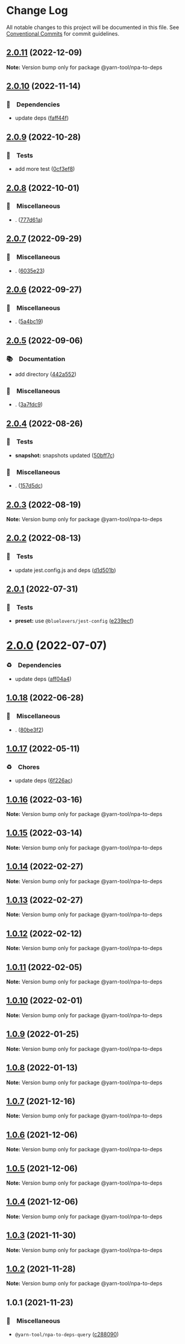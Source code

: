 # Change Log

All notable changes to this project will be documented in this file.
See [Conventional Commits](https://conventionalcommits.org) for commit guidelines.

## [2.0.11](https://github.com/bluelovers/ws-yarn-workspaces/compare/@yarn-tool/npa-to-deps@2.0.10...@yarn-tool/npa-to-deps@2.0.11) (2022-12-09)

**Note:** Version bump only for package @yarn-tool/npa-to-deps





## [2.0.10](https://github.com/bluelovers/ws-yarn-workspaces/compare/@yarn-tool/npa-to-deps@2.0.9...@yarn-tool/npa-to-deps@2.0.10) (2022-11-14)



### 📌　Dependencies

* update deps ([faff44f](https://github.com/bluelovers/ws-yarn-workspaces/commit/faff44f1f5ad5066c747ea8d5d66fa10049c17fe))



## [2.0.9](https://github.com/bluelovers/ws-yarn-workspaces/compare/@yarn-tool/npa-to-deps@2.0.8...@yarn-tool/npa-to-deps@2.0.9) (2022-10-28)



### 🚨　Tests

* add more test ([0cf3ef8](https://github.com/bluelovers/ws-yarn-workspaces/commit/0cf3ef8cdd2c761e11f1d3137ad27765d0fbc008))



## [2.0.8](https://github.com/bluelovers/ws-yarn-workspaces/compare/@yarn-tool/npa-to-deps@2.0.7...@yarn-tool/npa-to-deps@2.0.8) (2022-10-01)



### 🔖　Miscellaneous

* . ([777d61a](https://github.com/bluelovers/ws-yarn-workspaces/commit/777d61af255146b2b1b1f364587c36a0f5bfc00c))



## [2.0.7](https://github.com/bluelovers/ws-yarn-workspaces/compare/@yarn-tool/npa-to-deps@2.0.6...@yarn-tool/npa-to-deps@2.0.7) (2022-09-29)



### 🔖　Miscellaneous

* . ([6035e23](https://github.com/bluelovers/ws-yarn-workspaces/commit/6035e2399f4f5a5f5e5ac56309b6dc37ffe91389))



## [2.0.6](https://github.com/bluelovers/ws-yarn-workspaces/compare/@yarn-tool/npa-to-deps@2.0.5...@yarn-tool/npa-to-deps@2.0.6) (2022-09-27)



### 🔖　Miscellaneous

* . ([5a4bc19](https://github.com/bluelovers/ws-yarn-workspaces/commit/5a4bc19a0a279a49e752d776279165e14c402427))



## [2.0.5](https://github.com/bluelovers/ws-yarn-workspaces/compare/@yarn-tool/npa-to-deps@2.0.4...@yarn-tool/npa-to-deps@2.0.5) (2022-09-06)



### 📚　Documentation

* add directory ([442a552](https://github.com/bluelovers/ws-yarn-workspaces/commit/442a55232619f7fe2b9bad6f8eccfffc4f8f47d2))


### 🔖　Miscellaneous

* . ([3a7fdc9](https://github.com/bluelovers/ws-yarn-workspaces/commit/3a7fdc924ada93b1d0ac0160f8d77e46ff060588))



## [2.0.4](https://github.com/bluelovers/ws-yarn-workspaces/compare/@yarn-tool/npa-to-deps@2.0.3...@yarn-tool/npa-to-deps@2.0.4) (2022-08-26)



### 🚨　Tests

* **snapshot:** snapshots updated ([50bff7c](https://github.com/bluelovers/ws-yarn-workspaces/commit/50bff7c13e1b01eb551c9b2252cfe3d971da8db8))


### 🔖　Miscellaneous

* . ([157d5dc](https://github.com/bluelovers/ws-yarn-workspaces/commit/157d5dc8959261d9326f6e633987182898ae9670))



## [2.0.3](https://github.com/bluelovers/ws-yarn-workspaces/compare/@yarn-tool/npa-to-deps@2.0.2...@yarn-tool/npa-to-deps@2.0.3) (2022-08-19)

**Note:** Version bump only for package @yarn-tool/npa-to-deps





## [2.0.2](https://github.com/bluelovers/ws-yarn-workspaces/compare/@yarn-tool/npa-to-deps@2.0.1...@yarn-tool/npa-to-deps@2.0.2) (2022-08-13)


### 🚨　Tests

* update jest.config.js and deps ([d1d501b](https://github.com/bluelovers/ws-yarn-workspaces/commit/d1d501ba059130bd8f90e6eaa266084110698011))





## [2.0.1](https://github.com/bluelovers/ws-yarn-workspaces/compare/@yarn-tool/npa-to-deps@2.0.0...@yarn-tool/npa-to-deps@2.0.1) (2022-07-31)


### 🚨　Tests

* **preset:** use `@bluelovers/jest-config` ([e239ecf](https://github.com/bluelovers/ws-yarn-workspaces/commit/e239ecf606d82930c6036ec1241bf3b4a1095423))





# [2.0.0](https://github.com/bluelovers/ws-yarn-workspaces/compare/@yarn-tool/npa-to-deps@1.0.18...@yarn-tool/npa-to-deps@2.0.0) (2022-07-07)


### ♻️　Dependencies

* update deps ([aff04a4](https://github.com/bluelovers/ws-yarn-workspaces/commit/aff04a47e24f963121cf893a03a5b92dfcb6b720))





## [1.0.18](https://github.com/bluelovers/ws-yarn-workspaces/compare/@yarn-tool/npa-to-deps@1.0.17...@yarn-tool/npa-to-deps@1.0.18) (2022-06-28)


### 🔖　Miscellaneous

* . ([80be3f2](https://github.com/bluelovers/ws-yarn-workspaces/commit/80be3f28b36c30cad697d291a26b4c4fa523efc5))





## [1.0.17](https://github.com/bluelovers/ws-yarn-workspaces/compare/@yarn-tool/npa-to-deps@1.0.16...@yarn-tool/npa-to-deps@1.0.17) (2022-05-11)


### ♻️　Chores

* update deps ([6f226ac](https://github.com/bluelovers/ws-yarn-workspaces/commit/6f226acfd22f0b213eaa8a84886f8391284b1fcf))





## [1.0.16](https://github.com/bluelovers/ws-yarn-workspaces/compare/@yarn-tool/npa-to-deps@1.0.15...@yarn-tool/npa-to-deps@1.0.16) (2022-03-16)

**Note:** Version bump only for package @yarn-tool/npa-to-deps





## [1.0.15](https://github.com/bluelovers/ws-yarn-workspaces/compare/@yarn-tool/npa-to-deps@1.0.14...@yarn-tool/npa-to-deps@1.0.15) (2022-03-14)

**Note:** Version bump only for package @yarn-tool/npa-to-deps





## [1.0.14](https://github.com/bluelovers/ws-yarn-workspaces/compare/@yarn-tool/npa-to-deps@1.0.12...@yarn-tool/npa-to-deps@1.0.14) (2022-02-27)

**Note:** Version bump only for package @yarn-tool/npa-to-deps





## [1.0.13](https://github.com/bluelovers/ws-yarn-workspaces/compare/@yarn-tool/npa-to-deps@1.0.12...@yarn-tool/npa-to-deps@1.0.13) (2022-02-27)

**Note:** Version bump only for package @yarn-tool/npa-to-deps





## [1.0.12](https://github.com/bluelovers/ws-yarn-workspaces/compare/@yarn-tool/npa-to-deps@1.0.11...@yarn-tool/npa-to-deps@1.0.12) (2022-02-12)

**Note:** Version bump only for package @yarn-tool/npa-to-deps





## [1.0.11](https://github.com/bluelovers/ws-yarn-workspaces/compare/@yarn-tool/npa-to-deps@1.0.10...@yarn-tool/npa-to-deps@1.0.11) (2022-02-05)

**Note:** Version bump only for package @yarn-tool/npa-to-deps





## [1.0.10](https://github.com/bluelovers/ws-yarn-workspaces/compare/@yarn-tool/npa-to-deps@1.0.9...@yarn-tool/npa-to-deps@1.0.10) (2022-02-01)

**Note:** Version bump only for package @yarn-tool/npa-to-deps





## [1.0.9](https://github.com/bluelovers/ws-yarn-workspaces/compare/@yarn-tool/npa-to-deps@1.0.8...@yarn-tool/npa-to-deps@1.0.9) (2022-01-25)

**Note:** Version bump only for package @yarn-tool/npa-to-deps





## [1.0.8](https://github.com/bluelovers/ws-yarn-workspaces/compare/@yarn-tool/npa-to-deps@1.0.7...@yarn-tool/npa-to-deps@1.0.8) (2022-01-13)

**Note:** Version bump only for package @yarn-tool/npa-to-deps





## [1.0.7](https://github.com/bluelovers/ws-yarn-workspaces/compare/@yarn-tool/npa-to-deps@1.0.6...@yarn-tool/npa-to-deps@1.0.7) (2021-12-16)

**Note:** Version bump only for package @yarn-tool/npa-to-deps





## [1.0.6](https://github.com/bluelovers/ws-yarn-workspaces/compare/@yarn-tool/npa-to-deps@1.0.5...@yarn-tool/npa-to-deps@1.0.6) (2021-12-06)

**Note:** Version bump only for package @yarn-tool/npa-to-deps





## [1.0.5](https://github.com/bluelovers/ws-yarn-workspaces/compare/@yarn-tool/npa-to-deps@1.0.4...@yarn-tool/npa-to-deps@1.0.5) (2021-12-06)

**Note:** Version bump only for package @yarn-tool/npa-to-deps





## [1.0.4](https://github.com/bluelovers/ws-yarn-workspaces/compare/@yarn-tool/npa-to-deps@1.0.3...@yarn-tool/npa-to-deps@1.0.4) (2021-12-06)

**Note:** Version bump only for package @yarn-tool/npa-to-deps





## [1.0.3](https://github.com/bluelovers/ws-yarn-workspaces/compare/@yarn-tool/npa-to-deps@1.0.2...@yarn-tool/npa-to-deps@1.0.3) (2021-11-30)

**Note:** Version bump only for package @yarn-tool/npa-to-deps





## [1.0.2](https://github.com/bluelovers/ws-yarn-workspaces/compare/@yarn-tool/npa-to-deps@1.0.1...@yarn-tool/npa-to-deps@1.0.2) (2021-11-28)

**Note:** Version bump only for package @yarn-tool/npa-to-deps





## 1.0.1 (2021-11-23)


### 🔖　Miscellaneous

* `@yarn-tool/npa-to-deps-query` ([c288090](https://github.com/bluelovers/ws-yarn-workspaces/commit/c2880907ca72c74307f093e503e3d10d21778e01))
